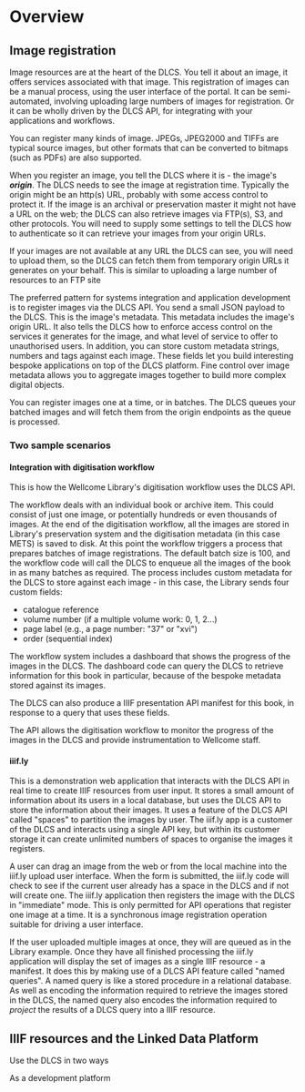 # Overview

## Image registration

Image resources are at the heart of the DLCS. You tell it about an image, it offers services associated with that image. This registration of images can be a manual process, using the user interface of the portal. It can be semi-automated, involving uploading large numbers of images for registration. Or it can be wholly driven by the DLCS API, for integrating with your applications and workflows.

You can register many kinds of image. JPEGs, JPEG2000 and TIFFs are typical source images, but other formats that can be converted to bitmaps (such as PDFs) are also supported.

When you register an image, you tell the DLCS where it is - the image's ***origin***. The DLCS needs to see the image at registration time. Typically the origin might be an http(s) URL, probably with some access control to protect it. If the image is an archival or preservation master it might not have a URL on the web; the DLCS can also retrieve images via FTP(s), S3, and other protocols. You will need to supply some settings to tell the DLCS how to authenticate so it can retrieve your images from your origin URLs.

If your images are not available at any URL the DLCS can see, you will need to upload them, so the DLCS can fetch them from temporary origin URLs it generates on your behalf. This is similar to uploading a large number of resources to an FTP site

The preferred pattern for systems integration and application development is to register images via the DLCS API. You send a small JSON payload to the DLCS. This is the image's metadata. This metadata includes the image's origin URL. It also tells the DLCS how to enforce access control on the services it generates for the image, and what level of service to offer to unauthorised users. In addition, you can store custom metadata strings, numbers and tags against each image. These fields let you build interesting bespoke applications on top of the DLCS platform. Fine control over image metadata allows you to aggregate images together to build more complex digital objects.

You can register images one at a time, or in batches. The DLCS queues your batched images and will fetch them from the origin endpoints as the queue is processed.


### Two sample scenarios

#### Integration with digitisation workflow

This is how the Wellcome Library's digitisation workflow uses the DLCS API.

The workflow deals with an individual book or archive item. This could consist of just one image, or potentially hundreds or even thousands of images. At the end of the digitisation workflow, all the images are stored in Library's preservation system and the digitisation metadata (in this case METS) is saved to disk. At this point the workflow triggers a process that prepares batches of image registrations. The default batch size is 100, and the workflow code will call the DLCS to enqueue all the images of the book in as many batches as required. The process includes custom metadata for the DLCS to store against each image - in this case, the Library sends four custom fields:

* catalogue reference
* volume number (if a multiple volume work: 0, 1, 2...)
* page label (e.g., a page number: "37" or "xvi")
* order (sequential index)

The workflow system includes a dashboard that shows the progress of the images in the DLCS. The dashboard code can query the DLCS to retrieve information for this book in particular, because of the bespoke metadata stored against its images.

The DLCS can also produce a IIIF presentation API manifest for this book, in response to a query that uses these fields.

The API allows the digitisation workflow to monitor the progress of the images in the DLCS and provide instrumentation to Wellcome staff.

#### iiif.ly

This is a demonstration web application that interacts with the DLCS API in real time to create IIIF resources from user input. It stores a small amount of information about its users in a local database, but uses the DLCS API to store the information about their images. It uses a feature of the DLCS API called "spaces" to partition the images by user. The iiif.ly app is a customer of the DLCS and interacts using a single API key, but within its customer storage it can create unlimited numbers of spaces to organise the images it registers.

A user can drag an image from the web or from the local machine into the iiif.ly upload user interface. When the form is submitted, the iiif.ly code will check to see if the current user already has a space in the DLCS and if not will create one. The iiif.ly application then registers the image with the DLCS in "immediate" mode. This is only permitted for API operations that register one image at a time. It is a synchronous image registration operation suitable for driving a user interface.

If the user uploaded multiple images at once, they will are queued as in the Library example. Once they have all finished processing the iiif.ly application will display the set of images as a single IIIF resource - a manifest. It does this by making use of a DLCS API feature called "named queries". A named query is like a stored procedure in a relational database. As well as encoding the information required to retrieve the images stored in the DLCS, the named query also encodes the information required to *project* the results of a DLCS query into a IIIF resource. 

## IIIF resources and the Linked Data Platform

Use the DLCS in two ways

As a development platform